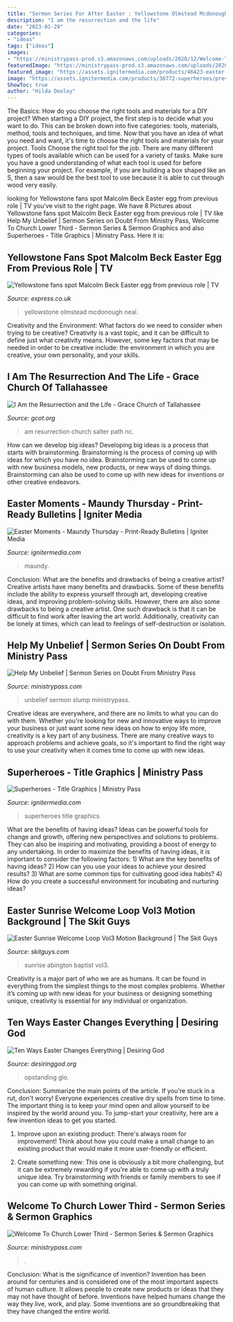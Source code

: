 ```yaml
---
title: "Sermon Series For After Easter : Yellowstone Olmstead Mcdonough Neal"
description: "I am the resurrection and the life"
date: "2023-01-29"
categories:
- "ideas"
tags: ["ideas"]
images:
- "https://ministrypass-prod.s3.amazonaws.com/uploads/2020/12/Welcome-To-Church-Lower-Third-1024x576.jpg"
featuredImage: "https://ministrypass-prod.s3.amazonaws.com/uploads/2020/05/Help-My-Unbelief-Dealing-With-Doubt-Sermon-Series.jpg"
featured_image: "https://assets.ignitermedia.com/products/46423-easter-moments-maundy-thursday/preview/image"
image: "https://assets.ignitermedia.com/products/36772-superheroes/preview/image"
ShowToc: true
author: "Hilda Dooley"
---
```



The Basics: How do you choose the right tools and materials for a DIY project?
When starting a DIY project, the first step is to decide what you want to do. This can be broken down into five categories: tools, materials, method, tools and techniques, and time. Now that you have an idea of what you need and want, it's time to choose the right tools and materials for your project.
Tools
Choose the right tool for the job. There are many different types of tools available which can be used for a variety of tasks. Make sure you have a good understanding of what each tool is used for before beginning your project. For example, if you are building a box shaped like an S, then a saw would be the best tool to use because it is able to cut through wood very easily.

	

		
looking for Yellowstone fans spot Malcolm Beck Easter egg from previous role | TV you've visit to the right page. We have 8 Pictures about Yellowstone fans spot Malcolm Beck Easter egg from previous role | TV like Help My Unbelief | Sermon Series on Doubt From Ministry Pass, Welcome To Church Lower Third - Sermon Series &amp; Sermon Graphics and also Superheroes - Title Graphics | Ministry Pass. Here it is:
		
    
## Yellowstone Fans Spot Malcolm Beck Easter Egg From Previous Role | TV

<img loading=lazy src="https://cdn.images.express.co.uk/img/dynamic/20/750x445/1348424.jpg" onerror="this.onerror=null;this.src='https://tse4.mm.bing.net/th?id=OIP.cSCg8LTjcn4H9TqVLyD6PwHaEZ&amp;pid=15.1';" alt="Yellowstone fans spot Malcolm Beck Easter egg from previous role | TV">

_Source: express.co.uk_

>yellowstone olmstead mcdonough neal. 

	

Creativity and the Environment: What factors do we need to consider when trying to be creative?
Creativity is a vast topic, and it can be difficult to define just what creativity means. However, some key factors that may be needed in order to be creative include: the environment in which you are creative, your own personality, and your skills.

    
## I Am The Resurrection And The Life - Grace Church Of Tallahassee

<img loading=lazy src="https://www.gcot.org/wp-content/uploads/2017/08/2017-04-16-AM-Sermon.jpg" onerror="this.onerror=null;this.src='https://tse2.mm.bing.net/th?id=OIP.ECNd_64Y2h8WUM--z11tvQHaEK&amp;pid=15.1';" alt="I Am the Resurrection and the Life - Grace Church of Tallahassee">

_Source: gcot.org_

>am resurrection church salter path nc. 

	

How can we develop big ideas?
Developing big ideas is a process that starts with brainstorming. Brainstorming is the process of coming up with ideas for which you have no idea. Brainstorming can be used to come up with new business models, new products, or new ways of doing things. Brainstorming can also be used to come up with new ideas for inventions or other creative endeavors.

    
## Easter Moments - Maundy Thursday - Print-Ready Bulletins | Igniter Media

<img loading=lazy src="https://assets.ignitermedia.com/products/46423-easter-moments-maundy-thursday/preview/image" onerror="this.onerror=null;this.src='https://tse4.mm.bing.net/th?id=OIP.rno6S5jTBB4uuNSKHxJ0SAAAAA&amp;pid=15.1';" alt="Easter Moments - Maundy Thursday - Print-Ready Bulletins | Igniter Media">

_Source: ignitermedia.com_

>maundy. 

	

Conclusion: What are the benefits and drawbacks of being a creative artist?
Creative artists have many benefits and drawbacks. Some of these benefits include the ability to express yourself through art, developing creative ideas, and improving problem-solving skills. However, there are also some drawbacks to being a creative artist. One such drawback is that it can be difficult to find work after leaving the art world. Additionally, creativity can be lonely at times, which can lead to feelings of self-destruction or isolation.

    
## Help My Unbelief | Sermon Series On Doubt From Ministry Pass

<img loading=lazy src="https://ministrypass-prod.s3.amazonaws.com/uploads/2020/05/Help-My-Unbelief-Dealing-With-Doubt-Sermon-Series.jpg" onerror="this.onerror=null;this.src='https://tse3.mm.bing.net/th?id=OIP.330b2FSrWj4muTbJPatg-gHaEL&amp;pid=15.1';" alt="Help My Unbelief | Sermon Series on Doubt From Ministry Pass">

_Source: ministrypass.com_

>unbelief sermon slump ministrypass. 

	

Creative ideas are everywhere, and there are no limits to what you can do with them. Whether you're looking for new and innovative ways to improve your business or just want some new ideas on how to enjoy life more, creativity is a key part of any business. There are many creative ways to approach problems and achieve goals, so it's important to find the right way to use your creativity when it comes time to come up with new ideas.

    
## Superheroes - Title Graphics | Ministry Pass

<img loading=lazy src="https://assets.ignitermedia.com/products/36772-superheroes/preview/image" onerror="this.onerror=null;this.src='https://tse4.mm.bing.net/th?id=OIP.oaCzXJiLwY-7GaHjH_w-7wHaEK&amp;pid=15.1';" alt="Superheroes - Title Graphics | Ministry Pass">

_Source: ignitermedia.com_

>superheroes title graphics. 

	

What are the benefits of having ideas?
Ideas can be powerful tools for change and growth, offering new perspectives and solutions to problems. They can also be inspiring and motivating, providing a boost of energy to any undertaking. In order to maximize the benefits of having ideas, it is important to consider the following factors: 1) What are the key benefits of having ideas? 2) How can you use your ideas to achieve your desired results? 3) What are some common tips for cultivating good idea habits? 4) How do you create a successful environment for incubating and nurturing ideas?

    
## Easter Sunrise Welcome Loop Vol3 Motion Background | The Skit Guys

<img loading=lazy src="https://skitguys.com/media/images/video/_1200x630_crop_center-center_82_none/easter_sunrise_welcome_still_vol3_1280x720_jpg.jpg?mtime=1532041967" onerror="this.onerror=null;this.src='https://tse2.mm.bing.net/th?id=OIP.vDHukZuSasFyk2gf7pMdvQHaD4&amp;pid=15.1';" alt="Easter Sunrise Welcome Loop Vol3 Motion Background | The Skit Guys">

_Source: skitguys.com_

>sunrise abington baptist vol3. 

	

Creativity is a major part of who we are as humans. It can be found in everything from the simplest things to the most complex problems. Whether it’s coming up with new ideas for your business or designing something unique, creativity is essential for any individual or organization.

    
## Ten Ways Easter Changes Everything | Desiring God

<img loading=lazy src="https://image.desiringgod.org/ten-ways-easter-changes-everything-bflbxoe9-en/landscape/medium_ten-ways-easter-changes-everything-bflbxoe9.jpg?1458244529" onerror="this.onerror=null;this.src='https://tse3.mm.bing.net/th?id=OIP.K2g1__6DOD-u0s-rnkf7DwHaEK&amp;pid=15.1';" alt="Ten Ways Easter Changes Everything | Desiring God">

_Source: desiringgod.org_

>opstanding glo. 

	

Conclusion: Summarize the main points of the article.
If you're stuck in a rut, don't worry! Everyone experiences creative dry spells from time to time. The important thing is to keep your mind open and allow yourself to be inspired by the world around you. To jump-start your creativity, here are a few invention ideas to get you started.
1. Improve upon an existing product: There's always room for improvement! Think about how you could make a small change to an existing product that would make it more user-friendly or efficient.

2. Create something new: This one is obviously a bit more challenging, but it can be extremely rewarding if you're able to come up with a truly unique idea. Try brainstorming with friends or family members to see if you can come up with something original.


    
## Welcome To Church Lower Third - Sermon Series &amp; Sermon Graphics

<img loading=lazy src="https://ministrypass-prod.s3.amazonaws.com/uploads/2020/12/Welcome-To-Church-Lower-Third-1024x576.jpg" onerror="this.onerror=null;this.src='https://tse1.mm.bing.net/th?id=OIP.hPeASKJzTFxQvIkSoBscegHaEK&amp;pid=15.1';" alt="Welcome To Church Lower Third - Sermon Series &amp; Sermon Graphics">

_Source: ministrypass.com_

>. 

	

Conclusion: What is the significance of invention?
Invention has been around for centuries and is considered one of the most important aspects of human culture. It allows people to create new products or ideas that they may not have thought of before. Inventions have helped humans change the way they live, work, and play. Some inventions are so groundbreaking that they have changed the entire world.

